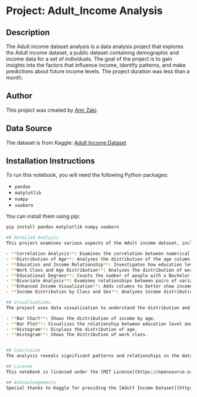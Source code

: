 # Project: Adult_Income Analysis

## Description
The Adult income dataset analysis is a data analysis project that explores the Adult income dataset, a public dataset containing demographic and income data for a set of individuals. The goal of the project is to gain insights into the factors that influence income, identify patterns, and make predictions about future income levels. The project duration was less than a month.

## Author
This project was created by [Amr Zaki](https://www.linkedin.com/in/amr-zaki-16924a217/).

## Data Source
The dataset is from Kaggle: [Adult Income Dataset](https://www.kaggle.com/wenruliu/adult-income-dataset)

## Installation Instructions
To run this notebook, you will need the following Python packages:
- `pandas`
- `matplotlib`
- `numpy`
- `seaborn`

You can install them using pip:
```bash
pip install pandas matplotlib numpy seaborn

## Detailed Analysis
This project examines various aspects of the Adult income dataset, including:

- **Correlation Analysis**: Examines the correlation between numerical variables using a correlation matrix and heatmap.
- **Distribution of Age**: Analyzes the distribution of the age column.
- **Education and Income Relationship**: Investigates how education level affects income.
- **Work Class and Age Distribution**: Analyzes the distribution of work class and age.
- **Educational Degrees**: Counts the number of people with a Bachelor's or Master's degree.
- **Bivariate Analysis**: Examines relationships between pairs of variables.
- **Enhanced Income Visualization**: Adds columns to better show income values and visualizes the distribution.
- **Income Distribution by Class and Sex**: Analyzes income distribution across different classes and sexes.

## Visualizations
The project uses data visualization to understand the distribution and relationships within the dataset. Examples of visualizations include:

- **Bar Chart**: Shows the distribution of income by age.
- **Bar Plot**: Visualizes the relationship between education level and income.
- **Histogram**: Displays the distribution of age.
- **Histogram**: Shows the distribution of work class.


## Conclusion
The analysis reveals significant patterns and relationships in the dataset, providing insights into income distribution and factors influencing income levels. The visualizations and detailed analysis contribute to a deeper understanding of the data and its implications.

## License
This notebook is licensed under the [MIT License](https://opensource.org/licenses/MIT). You are free to use, modify, and distribute this notebook under the terms of the license.

## Acknowledgements
Special thanks to Kaggle for providing the [Adult Income Dataset](https://www.kaggle.com/wenruliu/adult-income-dataset).
